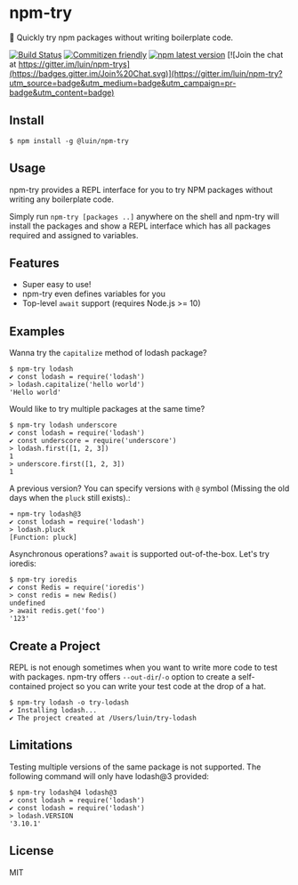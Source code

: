 # npm-try

🚆 Quickly try npm packages without writing boilerplate code.

[![Build Status](https://travis-ci.org/luin/npm-try.svg?branch=master)](https://travis-ci.org/luin/npm-try)
[![Commitizen friendly](https://img.shields.io/badge/commitizen-friendly-brightgreen.svg)](http://commitizen.github.io/cz-cli/)
[![npm latest version](https://img.shields.io/npm/v/npm-try/latest.svg)](https://www.npmjs.com/package/npm-try)
[![Join the chat at https://gitter.im/luin/npm-trys](https://badges.gitter.im/Join%20Chat.svg)](https://gitter.im/luin/npm-try?utm_source=badge&utm_medium=badge&utm_campaign=pr-badge&utm_content=badge)

## Install

```shell
$ npm install -g @luin/npm-try
```

## Usage

npm-try provides a REPL interface for you to try NPM packages without writing any boilerplate code.

Simply run `npm-try [packages ..]` anywhere on the shell and npm-try will install the packages and show a REPL interface which has all packages required and assigned to variables.

## Features

* Super easy to use!
* npm-try even defines variables for you
* Top-level `await` support (requires Node.js >= 10)

## Examples

Wanna try the `capitalize` method of lodash package?

```shell
$ npm-try lodash
✔ const lodash = require('lodash')
> lodash.capitalize('hello world')
'Hello world'
```

Would like to try multiple packages at the same time?

```shell
$ npm-try lodash underscore
✔ const lodash = require('lodash')
✔ const underscore = require('underscore')
> lodash.first([1, 2, 3])
1
> underscore.first([1, 2, 3])
1
```

A previous version? You can specify versions with `@` symbol (Missing the old days when the `pluck` still exists).:

```shell
➜ npm-try lodash@3
✔ const lodash = require('lodash')
> lodash.pluck
[Function: pluck]
```

Asynchronous operations? `await` is supported out-of-the-box. Let's try ioredis:

```shell
$ npm-try ioredis
✔ const Redis = require('ioredis')
> const redis = new Redis()
undefined
> await redis.get('foo')
'123'
```

## Create a Project
REPL is not enough sometimes when you want to write more code to test with packages. npm-try offers `--out-dir`/`-o` option to create a self-contained project so you can write your test code at the drop of a hat.

```shell
$ npm-try lodash -o try-lodash
✔ Installing lodash...
✔ The project created at /Users/luin/try-lodash
```

## Limitations

Testing multiple versions of the same package is not supported. The following command will only have lodash@3 provided:

```shell
$ npm-try lodash@4 lodash@3
✔ const lodash = require('lodash')
✔ const lodash = require('lodash')
> lodash.VERSION
'3.10.1'
```

## License

MIT
